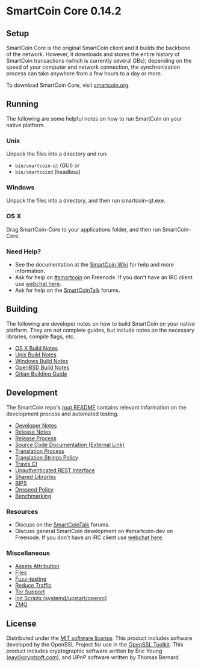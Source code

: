 SmartCoin Core 0.14.2
=====================

Setup
---------------------
SmartCoin Core is the original SmartCoin client and it builds the backbone of the network. However, it downloads and stores the entire history of SmartCoin transactions (which is currently several GBs); depending on the speed of your computer and network connection, the synchronization process can take anywhere from a few hours to a day or more.

To download SmartCoin Core, visit [smartcoin.org](https://smart-coin.io).

Running
---------------------
The following are some helpful notes on how to run SmartCoin on your native platform.

### Unix

Unpack the files into a directory and run:

- `bin/smartcoin-qt` (GUI) or
- `bin/smartcoind` (headless)

### Windows

Unpack the files into a directory, and then run smartcoin-qt.exe.

### OS X

Drag SmartCoin-Core to your applications folder, and then run SmartCoin-Core.

### Need Help?

* See the documentation at the [SmartCoin Wiki](https://smartcoin.info/)
for help and more information.
* Ask for help on [#smartcoin](http://webchat.freenode.net?channels=smartcoin) on Freenode. If you don't have an IRC client use [webchat here](http://webchat.freenode.net?channels=smartcoin).
* Ask for help on the [SmartCoinTalk](https://smartcointalk.io/) forums.

Building
---------------------
The following are developer notes on how to build SmartCoin on your native platform. They are not complete guides, but include notes on the necessary libraries, compile flags, etc.

- [OS X Build Notes](build-osx.md)
- [Unix Build Notes](build-unix.md)
- [Windows Build Notes](build-windows.md)
- [OpenBSD Build Notes](build-openbsd.md)
- [Gitian Building Guide](gitian-building.md)

Development
---------------------
The SmartCoin repo's [root README](/README.md) contains relevant information on the development process and automated testing.

- [Developer Notes](developer-notes.md)
- [Release Notes](release-notes.md)
- [Release Process](release-process.md)
- [Source Code Documentation (External Link)](https://dev.visucore.com/smartcoin/doxygen/)
- [Translation Process](translation_process.md)
- [Translation Strings Policy](translation_strings_policy.md)
- [Travis CI](travis-ci.md)
- [Unauthenticated REST Interface](REST-interface.md)
- [Shared Libraries](shared-libraries.md)
- [BIPS](bips.md)
- [Dnsseed Policy](dnsseed-policy.md)
- [Benchmarking](benchmarking.md)

### Resources
* Discuss on the [SmartCoinTalk](https://smartcointalk.io/) forums.
* Discuss general SmartCoin development on #smartcoin-dev on Freenode. If you don't have an IRC client use [webchat here](http://webchat.freenode.net/?channels=smartcoin-dev).

### Miscellaneous
- [Assets Attribution](assets-attribution.md)
- [Files](files.md)
- [Fuzz-testing](fuzzing.md)
- [Reduce Traffic](reduce-traffic.md)
- [Tor Support](tor.md)
- [Init Scripts (systemd/upstart/openrc)](init.md)
- [ZMQ](zmq.md)

License
---------------------
Distributed under the [MIT software license](/COPYING).
This product includes software developed by the OpenSSL Project for use in the [OpenSSL Toolkit](https://www.openssl.org/). This product includes
cryptographic software written by Eric Young ([eay@cryptsoft.com](mailto:eay@cryptsoft.com)), and UPnP software written by Thomas Bernard.
